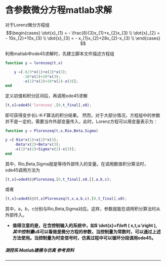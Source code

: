 # 含参数微分方程matlab求解

对于Lorenz微分方程组
$$\begin{cases}
\dot{x}_{1} = - \frac{8}{3}x_{1}+x_{2}x_{3} \\ 
\dot{x}_{2} = - 10x_{2}+10x_{3} \\ 
\dot{x}_{3} = - x_{1}x_{2}+28x_{2}-x_{3} \\ 
\end{cases} $$

利用matlab中ode45求解时，先建立脚本文件描述方程组
```matlab
function y = lorenzeq(t,x)

	y =[-8/3*x(1)+x(2)*x(3); 
	    -10*x(2)+10*x(3);
	    -x(1)*x(2)+28*x(2)-x(3)];
end
```
定义初值和积分区间后，再调用ode45求解
```matlab
[t,x]=ode45('lorenzeq',[0,t_final],x0);
```
即可获得变步长L-K-F算法的积分结果。
然而，对于大部分情况，方程组中的参数并不是一定的，需要当作外部变量传入，此时，Lorenz方程可以用变量表示为：
```matlab
function y = Plorenzeq(t,x,Rio,Beta,Sigma)

y =[-Rio*x(1)+x(2)*x(3); 
    -Beta*x(2)+Beta*x(3);
    -x(1)*x(2)+Sigma*x(2)-x(3)];
end
```
其中，Rio,Beta,Sigma就是等待外部传入的变量。在调用数值积分算法时，ode45调用方法为
```matlab
[t,x]=ode45(@Plorenzeq,[0,t_final],x0,[],a,b,c);
```
或者
```matlab
[t,x]=ode45(@(t,x)Plorenzeq(t,x,a,b,c),[0,t_final],x0);
```
其中，a，b，c分别与Rio,Beta,Sigma对应。这样，参数就能在调用积分算法时从外部传入。

- **值得注意的是，在含控制输入的系统中，如$ \dot{x}=f\left ( x,t,u \right )$,其中控制量$u$可以看做是微分方程的参数，当控制量为常数时，可以通过上述方法使用。当控制量为时变信号时，仿真过程中可以循环分段调用ode45。**




##### **测控系  Matlab建模与仿真 参考资料**


---

<script type="text/javascript" src="http://cdn.mathjax.org/mathjax/latest/MathJax.js?config=TeX-AMS-MML_HTMLorMML"> </script>
